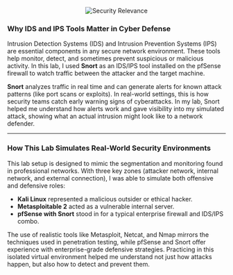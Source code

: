 <p align="center">
  <img src="https://images.cooltext.com/5732542.gif" alt="Security Relevance">
</p>

### Why IDS and IPS Tools Matter in Cyber Defense

Intrusion Detection Systems (IDS) and Intrusion Prevention Systems (IPS) are essential components in any secure network environment. These tools help monitor, detect, and sometimes prevent suspicious or malicious activity. In this lab, I used **Snort** as an IDS/IPS tool installed on the pfSense firewall to watch traffic between the attacker and the target machine.

**Snort** analyzes traffic in real time and can generate alerts for known attack patterns (like port scans or exploits). In real-world settings, this is how security teams catch early warning signs of cyberattacks. In my lab, Snort helped me understand how alerts work and gave visibility into my simulated attack, showing what an actual intrusion might look like to a network defender.

---

### How This Lab Simulates Real-World Security Environments

This lab setup is designed to mimic the segmentation and monitoring found in professional networks. With three key zones (attacker network, internal network, and external connection), I was able to simulate both offensive and defensive roles:

- **Kali Linux** represented a malicious outsider or ethical hacker.
- **Metasploitable 2** acted as a vulnerable internal server.
- **pfSense with Snort** stood in for a typical enterprise firewall and IDS/IPS combo.

The use of realistic tools like Metasploit, Netcat, and Nmap mirrors the techniques used in penetration testing, while pfSense and Snort offer experience with enterprise-grade defensive strategies. Practicing in this isolated virtual environment helped me understand not just how attacks happen, but also how to detect and prevent them.

